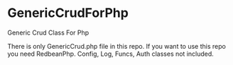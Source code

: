 # GenericCrudForPhp
Generic Crud Class For Php

There is only GenericCrud.php file in this repo. If you want to use this repo you need RedbeanPhp.
Config, Log, Funcs, Auth classes not included.

